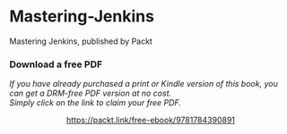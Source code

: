 # Mastering-Jenkins
Mastering Jenkins, published by Packt
### Download a free PDF

 <i>If you have already purchased a print or Kindle version of this book, you can get a DRM-free PDF version at no cost.<br>Simply click on the link to claim your free PDF.</i>
<p align="center"> <a href="https://packt.link/free-ebook/9781784390891">https://packt.link/free-ebook/9781784390891 </a> </p>